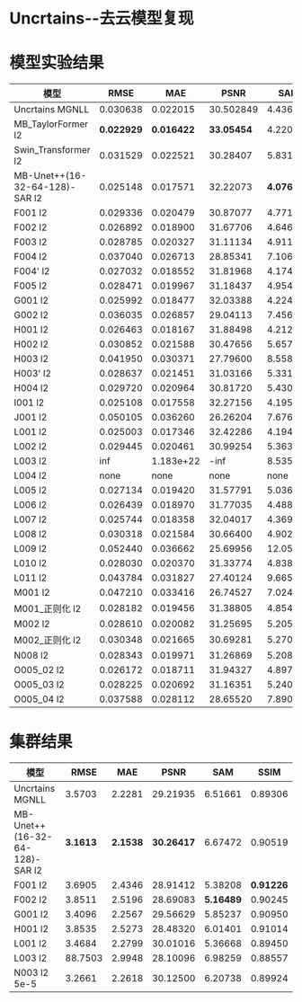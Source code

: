 # Uncrtains--去云模型复现

# 模型实验结果  
模型 | RMSE | MAE | PSNR | SAM | SSIM 
--- | --- | --- | --- | --- | ---
Uncrtains MGNLL | 0.030638 | 0.022015 | 30.502849 | 4.43660 | 0.92405
MB_TaylorFormer l2 | **0.022929** | **0.016422** | **33.05454** | 4.22007 | **0.92842**
Swin_Transformer l2 | 0.031529 | 0.022521 | 30.28407 | 5.83186 | 0.86723
MB-Unet++(16-32-64-128)-SAR l2 | 0.025148 | 0.017571 | 32.22073 | **4.07692** | 0.92498
F001 l2 | 0.029336 | 0.020479 | 30.87077 | 4.77194 | 0.91125
F002 l2 | 0.026892 | 0.018900 | 31.67706 | 4.64615 | 0.89592
F003 l2 | 0.028785 | 0.020327 | 31.11134 | 4.91146 | 0.88973
F004 l2 | 0.037040 | 0.026713 | 28.85341 | 7.10611 | 0.87190
F004' l2 | 0.027032 | 0.018552 | 31.81968 | 4.17439 | 0.91999
F005 l2 | 0.028471 | 0.019967 | 31.18437 | 4.95407 | 0.89646 
G001 l2 | 0.025992 | 0.018477 | 32.03388 | 4.22486 | 0.90960
G002 l2 | 0.036035 | 0.026857 | 29.04113 | 7.45630 | 0.86437
H001 l2 | 0.026463 | 0.018167 | 31.88498 | 4.21242 | 0.91361
H002 l2 | 0.030852 | 0.021588 | 30.47656 | 5.65785 | 0.87383
H003 l2 | 0.041950 | 0.030371 | 27.79600 | 8.55832 | 0.85724
H003' l2 | 0.028637 | 0.021451 | 31.03166 | 5.33114 | 0.90258
H004 l2 | 0.029720 | 0.020964 | 30.81720 | 5.43051 | 0.90261
I001 l2 | 0.025108 | 0.017558 | 32.27156 | 4.19504 | 0.91697
J001 l2 | 0.050105 | 0.036260 | 26.26204 | 7.67693 | 0.86365
L001 l2 | 0.025003 | 0.017346 | 32.42286 | 4.19439 | 0.91843
L002 l2 | 0.029445 | 0.020461 | 30.99254 | 5.36357 | 0.90061
L003 l2 | inf | 1.183e+22 | -inf | 8.53586 | 0.90373
L004 l2 | none  | none  | none | none | none
L005 l2 | 0.027134 | 0.019420 | 31.57791 | 5.03639 | 0.90769
L006 l2 | 0.026439 | 0.018970 | 31.77035 | 4.48853 | 0.90190
L007 l2 | 0.025744 | 0.018358 | 32.04017 | 4.36915 | 0.91306
L008 l2 | 0.030318 | 0.021584 | 30.66400 | 4.90238 | 0.89444 
L009 l2 | 0.052440 | 0.036662 | 25.69956 | 12.05330 | 0.87027
L010 l2 | 0.028030 | 0.020370 | 31.33774 | 4.83878 | 0.90142 
L011 l2 | 0.043784 | 0.031827 | 27.40124 | 9.66598 | 0.86074
M001 l2 | 0.047210 | 0.033416 | 26.74527 | 7.02404 | 0.87488
M001_正则化 l2 | 0.028182 | 0.019456 | 31.38805 | 4.85470 | 0.92000
M002 l2 | 0.028610 | 0.020082 | 31.25695 | 5.20542 | 0.90849
M002_正则化 l2 | 0.030348 | 0.021665 | 30.69281 | 5.27086 | 0.91173
N008 l2 | 0.028343 | 0.019971 | 31.26869 | 5.20801 | 0.88632
O005_02 l2 | 0.026172 | 0.018711 | 31.94327 | 4.89785 | 0.89684
O005_03 l2 | 0.028225 | 0.020692 | 31.16351 | 5.24003 | 0.87302
O005_04 l2 | 0.037588 | 0.028112 | 28.65520 | 7.89034 | 0.77097




# 集群结果
模型 | RMSE | MAE | PSNR | SAM | SSIM 
--- | --- | --- | --- | --- | ---
Uncrtains MGNLL | 3.5703 | 2.2281 | 29.21935 | 6.51661 | 0.89306
MB-Unet++(16-32-64-128)-SAR l2 | **3.1613** | **2.1538** | **30.26417** | 6.67472 | 0.90519 
F001 l2 | 3.6905 | 2.4346 | 28.91412 | 5.38208 | **0.91226**
F002 l2 | 3.8511 | 2.5196 | 28.69083 | **5.16489** | 0.90245
G001 l2 | 3.4096 | 2.2567 | 29.56629 | 5.85237 | 0.90950
H001 l2 | 3.8535 | 2.5273 | 28.48320 | 6.01401 | 0.91014
L001 l2 | 3.4684 | 2.2799 | 30.01016 | 5.36668 | 0.89450
L003 l2 | 88.7503 | 2.9948 | 28.10096 | 6.98259 | 0.88557
N003 l2 5e-5 | 3.2661 | 2.2618 | 30.12500 | 6.20738 | 0.89924
